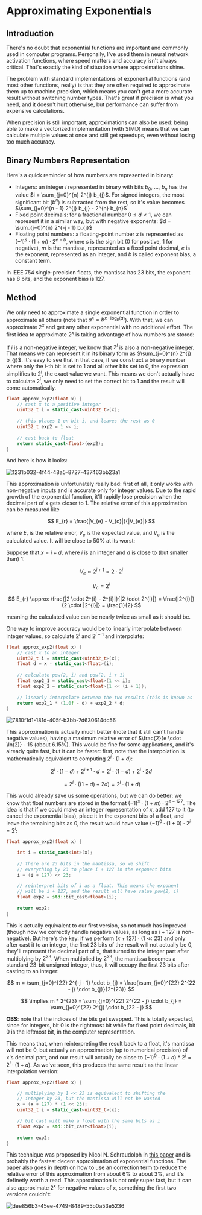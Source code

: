 # Approximating Exponentials

## Introduction

There's no doubt that exponential functions are important and commonly used in computer programs. Personally, I've used them in neural network activation functions, where speed matters and accuracy isn't always critical. That's exactly the kind of situation where approximations shine. 

The problem with standard implementations of exponential functions (and most other functions, really) is that they are often required to approximate them up to machine precision, which means you can't get a more accurate result without switching number types. That's great if precision is what you need, and it doesn't hurt otherwise, but performance can suffer from expensive calculations. 

When precision is still important, approximations can also be used: being able to make a vectorized implementation (with SIMD) means that we can calculate multiple values at once and still get speedups, even without losing too much accuracy.


## Binary Numbers Representation

Here's a quick reminder of how numbers are represented in binary:

 - Integers: an integer $i$ represented in binary with bits $b_{0}$, ..., $b_{n}$ has the value $i = \sum_{j=0}^{n} 2^{j} b_{j}$. For signed integers, the most significant bit ($b^{n}$) is subtracted from the rest, so it's value becomes $\sum_{j=0}^{n - 1} 2^{j} b_{j} - 2^{n} b_{n}$
 - Fixed point decimals: for a fractional number $0 \le d < 1$, we can represent it in a similar way, but with negative exponents: $d = \sum_{j=0}^{n} 2^{-j - 1} b_{j}$
 - Floating point numbers: a floating-point number $x$ is represented as $(-1)^{s} \cdot (1 + m) \cdot 2^{e - b}$, where $s$ is the sign bit (0 for positive, 1 for negative), $m$ is the mantissa, represented as a fixed point decimal, $e$ is the exponent, represented as an integer, and $b$ is called exponent bias, a constant term.

In IEEE 754 single-precision floats, the mantissa has 23 bits, the exponent has 8 bits, and the exponent bias is 127.


## Method

We only need to approximate a single exponential function in order to approximate all others (note that $a^{x} = b^{x \cdot \log_b(a)}$). With that, we can approximate $2^{x}$ and get any other exponential with no additional effort. The first idea to approximate $2^{x}$ is taking advantage of how numbers are stored: 

If $i$ is a non-negative integer, we know that $2^{i}$ is also a non-negative integer. That means we can represent it in its binary form as $\sum_{j=0}^{n} 2^{j} b_{j}$. It's easy to see that in that case, if we construct a binary number where only the $i$-th bit is set to 1 and all other bits set to 0, the expression simplifies to $2^{i}$, the exact value we want. This means we don't actually have to calculate $2^{i}$, we only need to set the correct bit to 1 and the result will come automatically.

```cpp
float approx_exp2(float x) {
	// cast x to a positive integer
	uint32_t i = static_cast<uint32_t>(x);
	
	// this places 1 on bit i, and leaves the rest as 0
	uint32_t exp2 = 1 << i;
	
	// cast back to float
	return static_cast<float>(exp2);
}
```

And here is how it looks:

![1231b032-4f44-48a5-8727-437463bb23a1](https://github.com/user-attachments/assets/5fba11d1-2499-4886-962e-041a61422250)


This approximation is unfortunately really bad: first of all, it only works with non-negative inputs and is accurate only for integer values. Due to the rapid growth of the exponential function, it'll rapidly lose precision when the decimal part of x gets closer to 1. The relative error of this approximation can be measured like

$$ E_{r} = \frac{|V_{e} - V_{c}|}{|V_{e}|} $$

where $E_r$ is the relative error, $V_e$ is the expected value, and $V_c$ is the calculated value. It will be close to 50% at its worst:

Suppose that $x = i + d$, where $i$ is an integer and $d$ is close to (but smaller than) $1$:

$$ V_{e} \approx 2^{i + 1} = 2 \cdot 2^{i} $$

$$ V_{c} = 2^{i} $$

$$ E_{r} \approx \frac{|2 \cdot 2^{i} - 2^{i}|}{|2 \cdot 2^{i}|} = \frac{|2^{i}|}{2 \cdot |2^{i}|} = \frac{1}{2} $$


meaning the calculated value can be nearly twice as small as it should be. 

One way to improve accuracy would be to linearly interpolate between integer values, so calculate $2^{i}$ and $2^{i + 1}$ and interpolate: 

```cpp
float approx_exp2(float x) {
	// cast x to an integer
	uint32_t i = static_cast<uint32_t>(x);
	float d = x - static_cast<float>(i);
	
	// calculate pow(2, i) and pow(2, i + 1)
	float exp2_1 = static_cast<float>(1 << i);
	float exp2_2 = static_cast<float>(1 << (i + 1));
	
	// linearly interpolate between the two results (this is known as 'lerp' function)
	return exp2_1 * (1.0f - d) + exp2_2 * d;
}
```

![7810f1d1-181d-405f-b3bb-7d630614dc56](https://github.com/user-attachments/assets/32671685-39e5-41bc-98a6-ae9899a18adc)


This approximation is actually much better (note that it still can't handle negative values), having a maximum relative error of $\frac{2}{e \cdot \ln(2)} - 1$ (about 6.15%). This would be fine for some applications, and it's already quite fast, but it can be faster: first, note that the interpolation is mathematically equivalent to computing $2^{i} \cdot (1 + d)$:

$$ 2^{i} \cdot (1 - d) + 2^{i + 1} \cdot d = 2^{i} \cdot (1 - d) + 2^{i} \cdot 2d $$

$$ = 2^{i} \cdot ((1 - d) + 2d) = 2^{i} \cdot (1 + d) $$

This would already save us some operations, but we can do better: we know that float numbers are stored in the format $(-1)^{s} \cdot (1 + m) \cdot 2^{e - 127}$. The idea is that if we could make an integer representation of $x$, add 127 to it (to cancel the exponential bias), place it in the exponent bits of a float, and leave the temaining bits as 0, the result would have value $(-1)^{0} \cdot (1 + 0) \cdot 2^{i} = 2^{i}$:

```cpp
float approx_exp2(float x) {

	int i = static_cast<int>(x);
	
	// there are 23 bits in the mantissa, so we shift
	// everything by 23 to place i + 127 in the exponent bits
	i = (i + 127) << 23;

	// reinterpret bits of i as a float. This means the exponent
	// will be i + 127, and the result will have value pow(2, i)
	float exp2 = std::bit_cast<float>(i);
	
	return exp2;
}
```

This is actually equivalent to our first version, so not much has improved (though now we correctly handle negative values, as long as i + 127 is non-negative). But here's the key: if we perform $(x + 127) \cdot (1 \ll 23)$ and only after cast it to an integer, the first 23 bits of the result will not actually be 0, they'll represent the decimal part of x, that turned to the integer part after multiplying by $2^{23}$. When multiplied by $2^{23}$, the mantissa becomes a standard 23-bit unsigned integer, thus, it will occupy the first 23 bits after casting to an integer: 

$$ m = \sum_{j=0}^{22} 2^{-j - 1} \cdot b_{j} = \frac{\sum_{j=0}^{22} 2^{22 - j} \cdot b_{j}}{2^{23}} $$

$$ \implies m * 2^{23} = \sum_{j=0}^{22} 2^{22 - j} \cdot b_{j} = \sum_{j=0}^{22} 2^{j} \cdot b_{22 - j} $$

**OBS**: note that the indices of the bits get swapped. This is totally expected, since for integers, bit 0 is the rightmost bit while for fixed point decimals, bit 0 is the leftmost bit, in the computer representation.

This means that, when reinterpreting the result back to a float, it's mantissa will not be 0, but actually an approximation (up to numerical precision) of x's decimal part, and our result will actually be close to $(-1)^{0} \cdot (1 + d) * 2^{i} = 2^{i} \cdot (1 + d)$. As we've seen, this produces the same result as the linear interpolation version:

```cpp
float approx_exp2(float x) {

	// multiplying by 1 << 23 is equivalent to shifting the
	// integer by 23, but the mantissa will not be wasted
	x = (x + 127) * (1 << 23);
	uint32_t i = static_cast<uint32_t>(x);

	// bit cast will make a float with the same bits as i
	float exp2 = std::bit_cast<float>(i);
	
	return exp2;
}
```

This technique was proposed by Nicol N. Schraudolph in [this paper](https://nic.schraudolph.org/pubs/Schraudolph99.pdf) and is probably the fastest decent approximation of exponential functions. The paper also goes in depth on how to use an correction term to reduce the relative error of this approximation from about 6% to about 3%, and it's definetly worth a read. This approximation is not only super fast, but it can also approximate $2^{x}$ for negative values of x, something the first two versions couldn't:

![dee856b3-45ee-4749-8489-55b0a53e5236](https://github.com/user-attachments/assets/466e0c60-c62e-478b-bca8-68958210554a)
